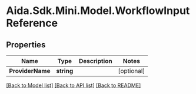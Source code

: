 # Aida.Sdk.Mini.Model.WorkflowInputReference

## Properties

Name | Type | Description | Notes
------------ | ------------- | ------------- | -------------
**ProviderName** | **string** |  | [optional] 

[[Back to Model list]](../README.md#documentation-for-models) [[Back to API list]](../README.md#documentation-for-api-endpoints) [[Back to README]](../README.md)

